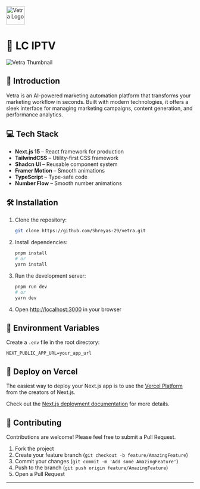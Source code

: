<img src="https://github.com/user-attachments/assets/9594d359-0988-4fec-b588-0dcee51168e3" alt="Vetra Logo" width="50" height="50">

# 🚀 LC IPTV

<img src="https://github.com/user-attachments/assets/df541304-ea1c-4ebe-b6fd-2e093680314f" alt="Vetra Thumbnail">

## 🌟 Introduction
Vetra is an AI-powered marketing automation platform that transforms your marketing workflow in seconds. Built with modern technologies, it offers a sleek interface for managing marketing campaigns, content generation, and performance analytics.


## 💻 Tech Stack

- **Next.js 15** – React framework for production
- **TailwindCSS** – Utility-first CSS framework
- **Shadcn UI** – Reusable component system
- **Framer Motion** – Smooth animations
- **TypeScript** – Type-safe code
- **Number Flow** – Smooth number animations

## 🛠️ Installation

1. Clone the repository:
    ```bash
    git clone https://github.com/Shreyas-29/vetra.git
    ```

2. Install dependencies:
    ```bash
    pnpm install
    # or
    yarn install
    ```

3. Run the development server:
    ```bash
    pnpm run dev
    # or
    yarn dev
    ```

4. Open [http://localhost:3000](http://localhost:3000) in your browser

## 🔧 Environment Variables

Create a `.env` file in the root directory:

```env
NEXT_PUBLIC_APP_URL=your_app_url
```

## 🚀 Deploy on Vercel

The easiest way to deploy your Next.js app is to use the [Vercel Platform](https://vercel.com/new) from the creators of Next.js.

Check out the [Next.js deployment documentation](https://nextjs.org/docs/deployment) for more details.


## 🤝 Contributing

Contributions are welcome! Please feel free to submit a Pull Request.

1. Fork the project
2. Create your feature branch (`git checkout -b feature/AmazingFeature`)
3. Commit your changes (`git commit -m 'Add some AmazingFeature'`)
4. Push to the branch (`git push origin feature/AmazingFeature`)
5. Open a Pull Request





---


